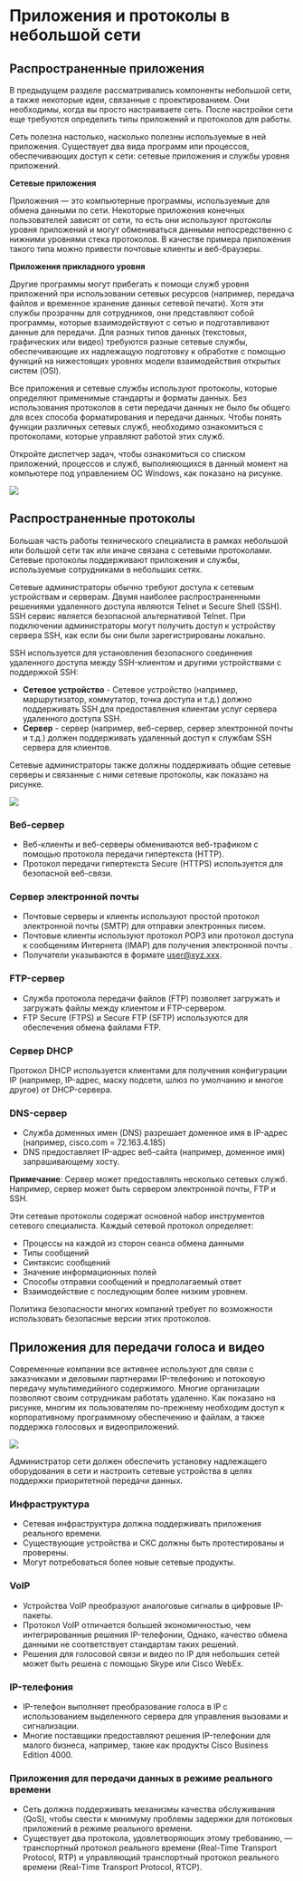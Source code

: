 # Приложения и протоколы в небольшой сети

<!-- 17.2.1 -->
## Распространенные приложения

В предыдущем разделе рассматривались компоненты небольшой сети, а также некоторые идеи, связанные с проектированием. Они необходимы, когда вы просто настраиваете сеть. После настройки сети еще требуются определить типы приложений и протоколов для работы.

Сеть полезна настолько, насколько полезны используемые в ней приложения. Существует два вида программ или процессов, обеспечивающих доступ к сети: сетевые приложения и службы уровня приложений.

**Сетевые приложения**

Приложения — это компьютерные программы, используемые для обмена данными по сети. Некоторые приложения конечных пользователей зависят от сети, то есть они используют протоколы уровня приложений и могут обмениваться данными непосредственно с нижними уровнями стека протоколов. В качестве примера приложения такого типа можно привести почтовые клиенты и веб-браузеры.

**Приложения прикладного уровня**

Другие программы могут прибегать к помощи служб уровня приложений при использовании сетевых ресурсов (например, передача файлов и временное хранение данных сетевой печати). Хотя эти службы прозрачны для сотрудников, они представляют собой программы, которые взаимодействуют с сетью и подготавливают данные для передачи. Для разных типов данных (текстовых, графических или видео) требуются разные сетевые службы, обеспечивающие их надлежащую подготовку к обработке с помощью функций на нижестоящих уровнях модели взаимодействия открытых систем (OSI).

Все приложения и сетевые службы используют протоколы, которые определяют применимые стандарты и форматы данных. Без использования протоколов в сети передачи данных не было бы общего для всех способа форматирования и передачи данных. Чтобы понять функции различных сетевых служб, необходимо ознакомиться с протоколами, которые управляют работой этих служб.

Откройте диспетчер задач, чтобы ознакомиться со списком приложений, процессов и служб, выполняющихся в данный момент на компьютере под управлением ОС Windows, как показано на рисунке.

![](./assets/17.2.1.jpg)

<!-- 17.2.2 -->
## Распространенные протоколы

Большая часть работы технического специалиста в рамках небольшой или большой сети так или иначе связана с сетевыми протоколами. Сетевые протоколы поддерживают приложения и службы, используемые сотрудниками в небольших сетях.

Сетевые администраторы обычно требуют доступа к сетевым устройствам и серверам. Двумя наиболее распространенными решениями удаленного доступа являются Telnet и Secure Shell (SSH). SSH сервис является безопасной альтернативой Telnet. При подключении администраторы могут получить доступ к устройству сервера SSH, как если бы они были зарегистрированы локально.

SSH используется для установления безопасного соединения удаленного доступа между SSH-клиентом и другими устройствами с поддержкой SSH:

* **Сетевое устройство** - Сетевое устройство (например, маршрутизатор, коммутатор, точка доступа и т.д.) должно поддерживать SSH для предоставления клиентам услуг сервера удаленного доступа SSH.
* **Сервер** - сервер (например, веб-сервер, сервер электронной почты и т.д.) должен поддерживать удаленный доступ к службам SSH сервера для клиентов.

Сетевые администраторы также должны поддерживать общие сетевые серверы и связанные с ними сетевые протоколы, как показано на рисунке.

![](./assets/17.2.2.png)
<!-- /courses/itn-dl/aeeda3d0-34fa-11eb-ad9a-f74babed41a6/af2555a2-34fa-11eb-ad9a-f74babed41a6/assets/2e892914-1c25-11ea-81a0-ffc2c49b96bc.svg -->

### Веб-сервер

* Веб-клиенты и веб-серверы обмениваются веб-трафиком с помощью протокола передачи гипертекста (HTTP).
* Протокол передачи гипертекста Secure (HTTPS) используется для безопасной веб-связи.

### Сервер электронной почты

* Почтовые серверы и клиенты используют простой протокол электронной почты (SMTP) для отправки электронных писем.
* Почтовые клиенты используют протокол POP3 или протокол доступа к сообщениям Интернета (IMAP) для получения электронной почты .
* Получатели указываются в формате user@xyz.xxx.

### FTP-сервер

*  Служба протокола передачи файлов (FTP) позволяет загружать и загружать файлы между клиентом и FTP-сервером.
* FTP Secure (FTPS) и Secure FTP (SFTP) используются для обеспечения обмена файлами FTP.

### Сервер DHCP

Протокол DHCP используется клиентами для получения конфигурации IP (например, IP-адрес, маску подсети, шлюз по умолчанию и многое другое) от DHCP-сервера.

### DNS-сервер

* Служба доменных имен (DNS) разрешает доменное имя в IP-адрес (например, cisco.com = 72.163.4.185)
* DNS предоставляет IP-адрес веб-сайта (например, доменное имя) запрашивающему хосту.

**Примечание**: Сервер может предоставлять несколько сетевых служб. Например, сервер может быть сервером электронной почты, FTP и SSH.

Эти сетевые протоколы содержат основной набор инструментов сетевого специалиста. Каждый сетевой протокол определяет:

* Процессы на каждой из сторон сеанса обмена данными
* Типы сообщений
* Синтаксис сообщений
* Значение информационных полей
* Способы отправки сообщений и предполагаемый ответ
* Взаимодействие с последующим более низким уровнем.

Политика безопасности многих компаний требует по возможности использовать безопасные версии этих протоколов.

<!-- 17.2.3 -->
## Приложения для передачи голоса и видео

Современные компании все активнее используют для связи с заказчиками и деловыми партнерами IP-телефонию и потоковую передачу мультимедийного содержимого. Многие организации позволяют своим сотрудникам работать удаленно. Как показано на рисунке, многим их пользователям по-прежнему необходим доступ к корпоративному программному обеспечению и файлам, а также поддержка голосовых и видеоприложений.

![](./assets/17.2.3.png)
<!-- /courses/itn-dl/aeeda3d0-34fa-11eb-ad9a-f74babed41a6/af2555a2-34fa-11eb-ad9a-f74babed41a6/assets/2e89ec64-1c25-11ea-81a0-ffc2c49b96bc.svg -->

Администратор сети должен обеспечить установку надлежащего оборудования в сети и настроить сетевые устройства в целях поддержки приоритетной передачи данных.

### Инфраструктура

* Сетевая инфраструктура должна поддерживать приложения реального времени.
* Существующие устройства и СКС должны быть протестированы и проверены.
* Могут потребоваться более новые сетевые продукты.

### VoIP

* Устройства VoIP преобразуют аналоговые сигналы в цифровые IP-пакеты.
* Протокол VoIP отличается большей экономичностью, чем интегрированные решения IP-телефонии, Однако, качество обмена данными не соответствует стандартам таких решений.
* Решения для  голосовой связи и видео по IP для небольших сетей может быть решена с помощью Skype или Cisco WebEx.

### IP-телефония

* IP-телефон выполняет преобразование голоса в IP с использованием выделенного сервера для управления вызовами и сигнализации.
* Многие поставщики предоставляют решения  IP-телефонии для малого бизнеса, например, такие как продукты Cisco Business Edition 4000.

### Приложения для передачи данных в режиме реального времени

* Сеть должна поддерживать механизмы качества обслуживания (QoS), чтобы свести к минимуму проблемы задержки для потоковых приложений в режиме реального времени.
* Существует два протокола, удовлетворяющих этому требованию, — транспортный протокол реального времени (Real-Time Transport Protocol, RTP) и управляющий транспортный протокол реального времени (Real-Time Transport Protocol, RTCP).

<!-- 17.2.4 -->
<!-- quiz -->


